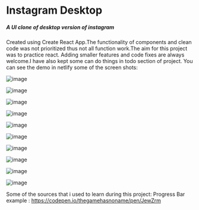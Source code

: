 # Instagram Desktop
##### _A UI clone of desktop version of instagram_
Created using Create React App.The functionality of components and clean code was not prioritized thus not all function work.The aim for this project was to practice react. Adding smaller features and code fixes are always welcome.I have also kept some can do things in todo section of project. You can see the demo in netlify
some of the screen shots: 

![image](https://user-images.githubusercontent.com/46261059/141044276-30c675e8-6012-4356-9d6e-9d36fe35ff57.png)

![image](https://user-images.githubusercontent.com/46261059/141044348-7eb6fe2e-7274-4aa2-b2dd-f0322a687d40.png)

![image](https://user-images.githubusercontent.com/46261059/141044370-f997cc41-879c-4162-bf14-6a68cccf47b5.png)

![image](https://user-images.githubusercontent.com/46261059/141044381-d4c184b7-516b-42bb-aea6-b002b9935b88.png)

![image](https://user-images.githubusercontent.com/46261059/141044422-be1fd244-881e-4430-8191-96b600770afe.png)

![image](https://user-images.githubusercontent.com/46261059/141044453-202c52d0-e5aa-402b-803f-f805bd628164.png)

![image](https://user-images.githubusercontent.com/46261059/141044469-d455f570-5705-4bc9-9c0d-574c3428ddf5.png)

![image](https://user-images.githubusercontent.com/46261059/141044488-a29229f2-1afb-4ca3-beed-6b500cf91dce.png)

![image](https://user-images.githubusercontent.com/46261059/141044506-2cde835c-9acb-42ec-8f83-59a1a82474bb.png)

![image](https://user-images.githubusercontent.com/46261059/141044549-ab03670f-f9d8-46a7-b0f3-787d475c6b23.png)



Some of the sources that i used to learn during this project:
 Progress Bar example : https://codepen.io/thegamehasnoname/pen/JewZrm
